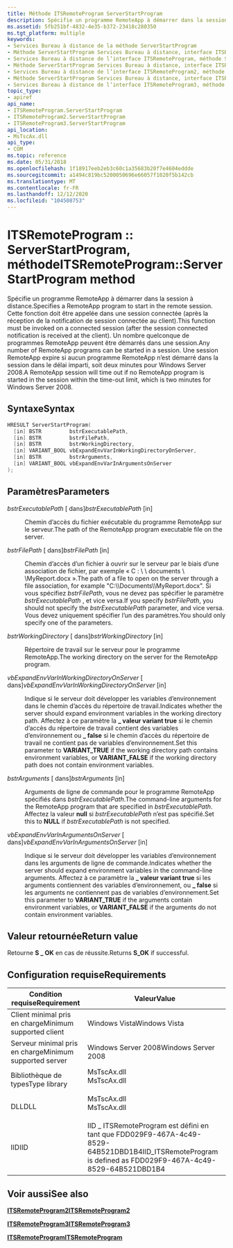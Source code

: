 ```yaml
---
title: Méthode ITSRemoteProgram ServerStartProgram
description: Spécifie un programme RemoteApp à démarrer dans la session à distance.
ms.assetid: 5fb251bf-4832-4e35-b372-23418c280350
ms.tgt_platform: multiple
keywords:
- Services Bureau à distance de la méthode ServerStartProgram
- Méthode ServerStartProgram Services Bureau à distance, interface ITSRemoteProgram
- Services Bureau à distance de l’interface ITSRemoteProgram, méthode ServerStartProgram
- Méthode ServerStartProgram Services Bureau à distance, interface ITSRemoteProgram2
- Services Bureau à distance de l’interface ITSRemoteProgram2, méthode ServerStartProgram
- Méthode ServerStartProgram Services Bureau à distance, interface ITSRemoteProgram3
- Services Bureau à distance de l’interface ITSRemoteProgram3, méthode ServerStartProgram
topic_type:
- apiref
api_name:
- ITSRemoteProgram.ServerStartProgram
- ITSRemoteProgram2.ServerStartProgram
- ITSRemoteProgram3.ServerStartProgram
api_location:
- MsTscAx.dll
api_type:
- COM
ms.topic: reference
ms.date: 05/31/2018
ms.openlocfilehash: 1f18917eeb2eb3c60c1a35683b20f7e4604eddde
ms.sourcegitcommit: a1494c819bc5200050696e66057f1020f5b142cb
ms.translationtype: MT
ms.contentlocale: fr-FR
ms.lasthandoff: 12/12/2020
ms.locfileid: "104508753"
---
```

# <a name="itsremoteprogramserverstartprogram-method"></a><span data-ttu-id="99117-110">ITSRemoteProgram :: ServerStartProgram, méthode</span><span class="sxs-lookup"><span data-stu-id="99117-110">ITSRemoteProgram::ServerStartProgram method</span></span>

<span data-ttu-id="99117-111">Spécifie un programme RemoteApp à démarrer dans la session à distance.</span><span class="sxs-lookup"><span data-stu-id="99117-111">Specifies a RemoteApp program to start in the remote session.</span></span> <span data-ttu-id="99117-112">Cette fonction doit être appelée dans une session connectée (après la réception de la notification de session connectée au client).</span><span class="sxs-lookup"><span data-stu-id="99117-112">This function must be invoked on a connected session (after the session connected notification is received at the client).</span></span> <span data-ttu-id="99117-113">Un nombre quelconque de programmes RemoteApp peuvent être démarrés dans une session.</span><span class="sxs-lookup"><span data-stu-id="99117-113">Any number of RemoteApp programs can be started in a session.</span></span> <span data-ttu-id="99117-114">Une session RemoteApp expire si aucun programme RemoteApp n’est démarré dans la session dans le délai imparti, soit deux minutes pour Windows Server 2008.</span><span class="sxs-lookup"><span data-stu-id="99117-114">A RemoteApp session will time out if no RemoteApp program is started in the session within the time-out limit, which is two minutes for Windows Server 2008.</span></span>

## <a name="syntax"></a><span data-ttu-id="99117-115">Syntaxe</span><span class="sxs-lookup"><span data-stu-id="99117-115">Syntax</span></span>


```C++
HRESULT ServerStartProgram(
  [in] BSTR         bstrExecutablePath,
  [in] BSTR         bstrFilePath,
  [in] BSTR         bstrWorkingDirectory,
  [in] VARIANT_BOOL vbExpandEnvVarInWorkingDirectoryOnServer,
  [in] BSTR         bstrArguments,
  [in] VARIANT_BOOL vbExpandEnvVarInArgumentsOnServer
);
```



## <a name="parameters"></a><span data-ttu-id="99117-116">Paramètres</span><span class="sxs-lookup"><span data-stu-id="99117-116">Parameters</span></span>

<dl> <dt>

<span data-ttu-id="99117-117">*bstrExecutablePath* \[ dans\]</span><span class="sxs-lookup"><span data-stu-id="99117-117">*bstrExecutablePath* \[in\]</span></span>
</dt> <dd>

<span data-ttu-id="99117-118">Chemin d’accès du fichier exécutable du programme RemoteApp sur le serveur.</span><span class="sxs-lookup"><span data-stu-id="99117-118">The path of the RemoteApp program executable file on the server.</span></span>

</dd> <dt>

<span data-ttu-id="99117-119">*bstrFilePath* \[ dans\]</span><span class="sxs-lookup"><span data-stu-id="99117-119">*bstrFilePath* \[in\]</span></span>
</dt> <dd>

<span data-ttu-id="99117-120">Chemin d’accès d’un fichier à ouvrir sur le serveur par le biais d’une association de fichier, par exemple « C : \\ \\ documents \\ \\MyReport.docx ».</span><span class="sxs-lookup"><span data-stu-id="99117-120">The path of a file to open on the server through a file association, for example "C:\\\\Documents\\\\MyReport.docx".</span></span> <span data-ttu-id="99117-121">Si vous spécifiez *bstrFilePath*, vous ne devez pas spécifier le paramètre *bstrExecutablePath* , et vice versa.</span><span class="sxs-lookup"><span data-stu-id="99117-121">If you specify *bstrFilePath*, you should not specify the *bstrExecutablePath* parameter, and vice versa.</span></span> <span data-ttu-id="99117-122">Vous devez uniquement spécifier l’un des paramètres.</span><span class="sxs-lookup"><span data-stu-id="99117-122">You should only specify one of the parameters.</span></span>

</dd> <dt>

<span data-ttu-id="99117-123">*bstrWorkingDirectory* \[ dans\]</span><span class="sxs-lookup"><span data-stu-id="99117-123">*bstrWorkingDirectory* \[in\]</span></span>
</dt> <dd>

<span data-ttu-id="99117-124">Répertoire de travail sur le serveur pour le programme RemoteApp.</span><span class="sxs-lookup"><span data-stu-id="99117-124">The working directory on the server for the RemoteApp program.</span></span>

</dd> <dt>

<span data-ttu-id="99117-125">*vbExpandEnvVarInWorkingDirectoryOnServer* \[ dans\]</span><span class="sxs-lookup"><span data-stu-id="99117-125">*vbExpandEnvVarInWorkingDirectoryOnServer* \[in\]</span></span>
</dt> <dd>

<span data-ttu-id="99117-126">Indique si le serveur doit développer les variables d’environnement dans le chemin d’accès du répertoire de travail.</span><span class="sxs-lookup"><span data-stu-id="99117-126">Indicates whether the server should expand environment variables in the working directory path.</span></span> <span data-ttu-id="99117-127">Affectez à ce paramètre la **\_ valeur variant true** si le chemin d’accès du répertoire de travail contient des variables d’environnement ou **\_ false** si le chemin d’accès du répertoire de travail ne contient pas de variables d’environnement.</span><span class="sxs-lookup"><span data-stu-id="99117-127">Set this parameter to **VARIANT\_TRUE** if the working directory path contains environment variables, or **VARIANT\_FALSE** if the working directory path does not contain environment variables.</span></span>

</dd> <dt>

<span data-ttu-id="99117-128">*bstrArguments* \[ dans\]</span><span class="sxs-lookup"><span data-stu-id="99117-128">*bstrArguments* \[in\]</span></span>
</dt> <dd>

<span data-ttu-id="99117-129">Arguments de ligne de commande pour le programme RemoteApp spécifiés dans *bstrExecutablePath*.</span><span class="sxs-lookup"><span data-stu-id="99117-129">The command-line arguments for the RemoteApp program that are specified in *bstrExecutablePath*.</span></span> <span data-ttu-id="99117-130">Affectez la valeur **null** si *bstrExecutablePath* n’est pas spécifié.</span><span class="sxs-lookup"><span data-stu-id="99117-130">Set this to **NULL** if *bstrExecutablePath* is not specified.</span></span>

</dd> <dt>

<span data-ttu-id="99117-131">*vbExpandEnvVarInArgumentsOnServer* \[ dans\]</span><span class="sxs-lookup"><span data-stu-id="99117-131">*vbExpandEnvVarInArgumentsOnServer* \[in\]</span></span>
</dt> <dd>

<span data-ttu-id="99117-132">Indique si le serveur doit développer les variables d’environnement dans les arguments de ligne de commande.</span><span class="sxs-lookup"><span data-stu-id="99117-132">Indicates whether the server should expand environment variables in the command-line arguments.</span></span> <span data-ttu-id="99117-133">Affectez à ce paramètre la **\_ valeur variant true** si les arguments contiennent des variables d’environnement, ou **\_ false** si les arguments ne contiennent pas de variables d’environnement.</span><span class="sxs-lookup"><span data-stu-id="99117-133">Set this parameter to **VARIANT\_TRUE** if the arguments contain environment variables, or **VARIANT\_FALSE** if the arguments do not contain environment variables.</span></span>

</dd> </dl>

## <a name="return-value"></a><span data-ttu-id="99117-134">Valeur retournée</span><span class="sxs-lookup"><span data-stu-id="99117-134">Return value</span></span>

<span data-ttu-id="99117-135">Retourne **S \_ OK** en cas de réussite.</span><span class="sxs-lookup"><span data-stu-id="99117-135">Returns **S\_OK** if successful.</span></span>

## <a name="requirements"></a><span data-ttu-id="99117-136">Configuration requise</span><span class="sxs-lookup"><span data-stu-id="99117-136">Requirements</span></span>



| <span data-ttu-id="99117-137">Condition requise</span><span class="sxs-lookup"><span data-stu-id="99117-137">Requirement</span></span> | <span data-ttu-id="99117-138">Valeur</span><span class="sxs-lookup"><span data-stu-id="99117-138">Value</span></span> |
|-------------------------------------|----------------------------------------------------------------------------------------|
| <span data-ttu-id="99117-139">Client minimal pris en charge</span><span class="sxs-lookup"><span data-stu-id="99117-139">Minimum supported client</span></span><br/> | <span data-ttu-id="99117-140">Windows Vista</span><span class="sxs-lookup"><span data-stu-id="99117-140">Windows Vista</span></span><br/>                                                               |
| <span data-ttu-id="99117-141">Serveur minimal pris en charge</span><span class="sxs-lookup"><span data-stu-id="99117-141">Minimum supported server</span></span><br/> | <span data-ttu-id="99117-142">Windows Server 2008</span><span class="sxs-lookup"><span data-stu-id="99117-142">Windows Server 2008</span></span><br/>                                                         |
| <span data-ttu-id="99117-143">Bibliothèque de types</span><span class="sxs-lookup"><span data-stu-id="99117-143">Type library</span></span><br/>             | <dl> <span data-ttu-id="99117-144"><dt>MsTscAx.dll</dt></span><span class="sxs-lookup"><span data-stu-id="99117-144"><dt>MsTscAx.dll</dt></span></span> </dl> |
| <span data-ttu-id="99117-145">DLL</span><span class="sxs-lookup"><span data-stu-id="99117-145">DLL</span></span><br/>                      | <dl> <span data-ttu-id="99117-146"><dt>MsTscAx.dll</dt></span><span class="sxs-lookup"><span data-stu-id="99117-146"><dt>MsTscAx.dll</dt></span></span> </dl> |
| <span data-ttu-id="99117-147">IID</span><span class="sxs-lookup"><span data-stu-id="99117-147">IID</span></span><br/>                      | <span data-ttu-id="99117-148">IID \_ ITSRemoteProgram est défini en tant que FDD029F9-467A-4c49-8529-64B521DBD1B4</span><span class="sxs-lookup"><span data-stu-id="99117-148">IID\_ITSRemoteProgram is defined as FDD029F9-467A-4c49-8529-64B521DBD1B4</span></span><br/>    |



## <a name="see-also"></a><span data-ttu-id="99117-149">Voir aussi</span><span class="sxs-lookup"><span data-stu-id="99117-149">See also</span></span>

<dl> <dt>

[<span data-ttu-id="99117-150">**ITSRemoteProgram2**</span><span class="sxs-lookup"><span data-stu-id="99117-150">**ITSRemoteProgram2**</span></span>](itsremoteprogram2.md)
</dt> <dt>

[<span data-ttu-id="99117-151">**ITSRemoteProgram3**</span><span class="sxs-lookup"><span data-stu-id="99117-151">**ITSRemoteProgram3**</span></span>](itsremoteprogram3.md)
</dt> <dt>

[<span data-ttu-id="99117-152">**ITSRemoteProgram**</span><span class="sxs-lookup"><span data-stu-id="99117-152">**ITSRemoteProgram**</span></span>](itsremoteprogram.md)
</dt> </dl>

 

 





